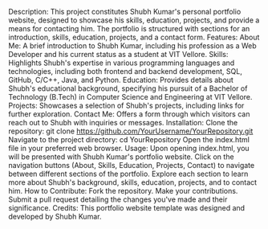 Description:
This project constitutes Shubh Kumar's personal portfolio website, designed to showcase his skills, education, projects, and provide a means for contacting him. The portfolio is structured with sections for an introduction, skills, education, projects, and a contact form.
Features:
About Me: A brief introduction to Shubh Kumar, including his profession as a Web Developer and his current status as a student at VIT Vellore.
Skills: Highlights Shubh's expertise in various programming languages and technologies, including both frontend and backend development, SQL, GitHub, C/C++, Java, and Python.
Education: Provides details about Shubh's educational background, specifying his pursuit of a Bachelor of Technology (B.Tech) in Computer Science and Engineering at VIT Vellore.
Projects: Showcases a selection of Shubh's projects, including links for further exploration.
Contact Me: Offers a form through which visitors can reach out to Shubh with inquiries or messages.
Installation:
Clone the repository: git clone https://github.com/YourUsername/YourRepository.git
Navigate to the project directory: cd YourRepository
Open the index.html file in your preferred web browser.
Usage:
Upon opening index.html, you will be presented with Shubh Kumar's portfolio website.
Click on the navigation buttons (About, Skills, Education, Projects, Contact) to navigate between different sections of the portfolio.
Explore each section to learn more about Shubh's background, skills, education, projects, and to contact him.
How to Contribute:
Fork the repository.
Make your contributions.
Submit a pull request detailing the changes you've made and their significance.
Credits:
This portfolio website template was designed and developed by Shubh Kumar.
